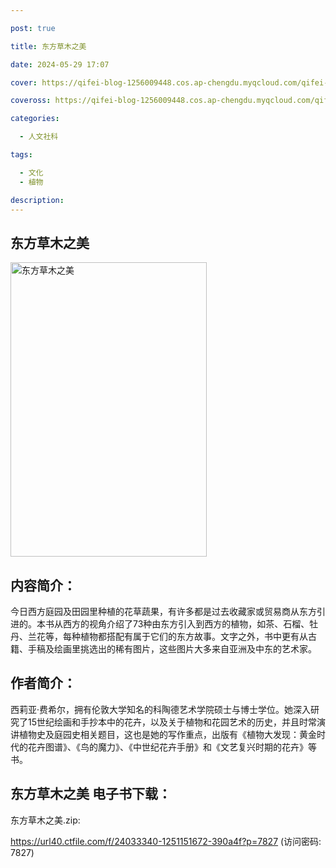 ```yaml
---

post: true

title: 东方草木之美

date: 2024-05-29 17:07

cover: https://qifei-blog-1256009448.cos.ap-chengdu.myqcloud.com/qifei-blog/6545aba5c458853aef92cff9.jpg

coveross: https://qifei-blog-1256009448.cos.ap-chengdu.myqcloud.com/qifei-blog/6545aba5c458853aef92cff9.jpg

categories:

  - 人文社科

tags:

  - 文化
  - 植物

description:
---
```


## 东方草木之美
<img alt="东方草木之美 " class="aligncenter loading" data-was-processed="true" decoding="async" fetchpriority="high" height="471" src="https://qifei-blog-1256009448.cos.ap-chengdu.myqcloud.com/qifei-blog/6545aba5c458853aef92cff9.jpg" style="cursor: zoom-in;" width="314"/>

## 内容简介：

今日西方庭园及田园里种植的花草蔬果，有许多都是过去收藏家或贸易商从东方引进的。本书从西方的视角介绍了73种由东方引入到西方的植物，如茶、石榴、牡丹、兰花等，每种植物都搭配有属于它们的东方故事。文字之外，书中更有从古籍、手稿及绘画里挑选出的稀有图片，这些图片大多来自亚洲及中东的艺术家。

## 作者简介：

西莉亚·费希尔，拥有伦敦大学知名的科陶德艺术学院硕士与博士学位。她深入研究了15世纪绘画和手抄本中的花卉，以及关于植物和花园艺术的历史，并且时常演讲植物史及庭园史相关题目，这也是她的写作重点，出版有《植物大发现：黄金时代的花卉图谱》、《鸟的魔力》、《中世纪花卉手册》和《文艺复兴时期的花卉》等书。

## 东方草木之美 电子书下载：

东方草木之美.zip: 

https://url40.ctfile.com/f/24033340-1251151672-390a4f?p=7827 (访问密码: 7827)
